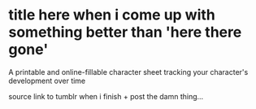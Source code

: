 # title here when i come up with something better than 'here there gone'
A printable and online-fillable character sheet tracking your character's development over time

source link to tumblr when i finish + post the damn thing...
